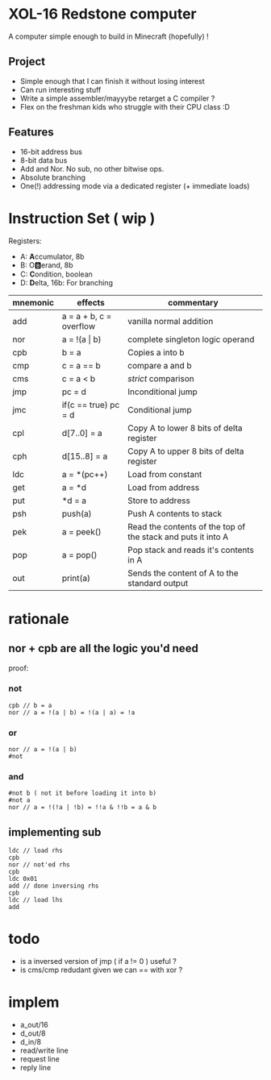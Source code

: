 # XOL-16 Redstone computer

A computer simple enough to build in Minecraft (hopefully) !

## Project

 * Simple enough that I can finish it without losing interest
 * Can run interesting stuff
 * Write a simple assembler/mayyybe retarget a C compiler ?
 * Flex on the freshman kids who struggle with their CPU class :D

## Features

* 16-bit address bus
* 8-bit data bus
* Add and Nor. No sub, no other bitwise ops.
* Absolute branching
* One(!) addressing mode via a dedicated register (+ immediate loads)

# Instruction Set ( wip )

Registers:

* A: **A**ccumulator, 8b
* B: O🅱️erand, 8b
* C: **C**ondition, boolean
* D: **D**elta, 16b: For branching

| mnemonic | effects | commentary |
| --- | --- | --- |
| add | a = a + b, c = overflow | vanilla normal addition |
| nor | a = !(a \| b) | complete singleton logic operand |
| cpb | b = a | Copies a into b |
| cmp | c = a == b | compare a and b |
| cms | c = a < b | *strict* comparison |
| jmp | pc = d | Inconditional jump |
| jmc | if(c == true) pc = d | Conditional jump |
| cpl | d[7..0] = a | Copy A to lower 8 bits of delta register |
| cph | d[15..8] = a | Copy A to upper 8 bits of delta register |
| ldc | a = \*(pc++) | Load from constant |
| get | a = *d | Load from address |
| put | *d = a | Store to address |
| psh | push(a) | Push A contents to stack |
| pek | a = peek() | Read the contents of the top of the stack and puts it into A |
| pop | a = pop() | Pop stack and reads it's contents in A |
| out | print(a) | Sends the content of A to the standard output |

<!--
| ldl | d[7..0] = \*(pc++) | Loads constant into lower 8 bits of delta register |
| ldh | d[15..8] = \*(pc++) | Loads constant into upper 8 bits of delta register |

| drf | d = *d | D is dereferenced and updates it's lower 8 bits |
| off | d += *(pc++) as u16 | Offset D by a constant, sign-extended to 16b | -->

# rationale

## nor + cpb are all the logic you'd need

proof:

### not

```
cpb // b = a
nor // a = !(a | b) = !(a | a) = !a
```

### or
```
nor // a = !(a | b)
#not
```

### and
```
#not b ( not it before loading it into b)
#not a
nor // a = !(!a | !b) = !!a & !!b = a & b
```

## implementing sub

```
ldc // load rhs
cpb
nor // not'ed rhs
cpb
ldc 0x01
add // done inversing rhs
cpb
ldc // load lhs
add
```

# todo

 * is a inversed version of jmp ( if a != 0 ) useful ?
 * is cms/cmp redudant given we can == with xor ?

# implem

* a_out/16
* d_out/8
* d_in/8
* read/write line
* request line
* reply line